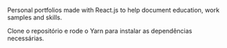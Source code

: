 Personal portfolios made with React.js to help document education, work samples and skills.

Clone o repositório e rode o Yarn para instalar as dependências necessárias.